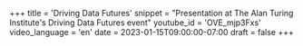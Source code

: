+++
title = 'Driving Data Futures'
snippet = "Presentation at The Alan Turing Institute's Driving Data Futures event"
youtube_id = 'OVE_mjp3Fxs'
video_language = 'en'
date = 2023-01-15T09:00:00-07:00
draft = false
+++

